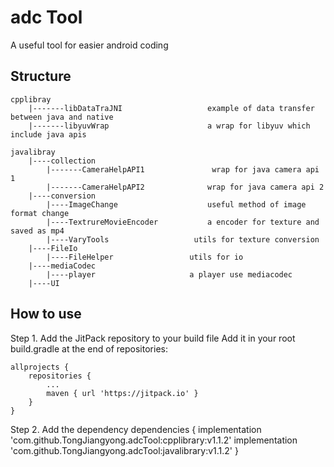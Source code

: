 adc Tool
=======
A useful tool for easier android coding

Structure
----------------

	cpplibray
	    |-------libDataTraJNI                   example of data transfer between java and native       
	    |-------libyuvWrap                      a wrap for libyuv which include java apis   

	javalibray
	    |----collection
			|-------CameraHelpAPI1               wrap for java camera api 1
			|-------CameraHelpAPI2              wrap for java camera api 2
	    |----conversion
			|----ImageChange                    useful method of image format change 
			|----TextrureMovieEncoder           a encoder for texture and saved as mp4
			|----VaryTools                   utils for texture conversion
	    |----FileIo
			|----FileHelper	                utils for io
	    |----mediaCodec
			|----player                     a player use mediacodec  
	    |----UI	
    
How to use
----------------
Step 1. Add the JitPack repository to your build file
Add it in your root build.gradle at the end of repositories:

	allprojects {
		repositories {
			...
			maven { url 'https://jitpack.io' }
		}
	}
Step 2. Add the dependency
	dependencies {
	        implementation 'com.github.TongJiangyong.adcTool:cpplibrary:v1.1.2'
	        implementation 'com.github.TongJiangyong.adcTool:javalibrary:v1.1.2'
	}


